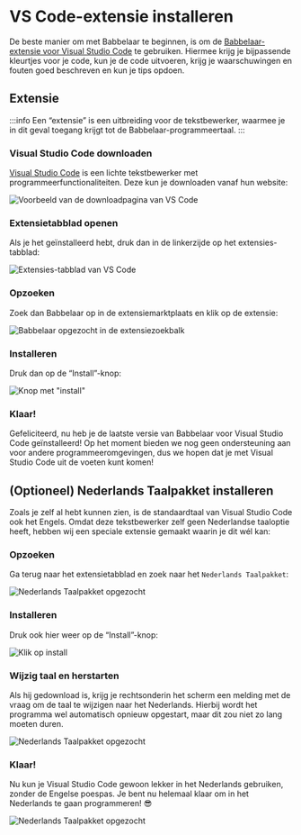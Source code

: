 # VS Code-extensie installeren
De beste manier om met Babbelaar te beginnen, is om de [Babbelaar-extensie voor Visual Studio Code](https://marketplace.visualstudio.com/items?itemName=babbelaar.babbelaar) te gebruiken. Hiermee krijg je bijpassende kleurtjes voor je code, kun je de code uitvoeren, krijg je waarschuwingen en fouten goed beschreven en kun je tips opdoen.

## Extensie
:::info
Een “extensie” is een uitbreiding voor de tekstbewerker, waarmee je in dit geval toegang krijgt tot de Babbelaar-programmeertaal.
:::


### Visual Studio Code downloaden
[Visual Studio Code](https://code.visualstudio.com/) is een lichte tekstbewerker met programmeerfunctionaliteiten. Deze kun je downloaden vanaf hun website:

![Voorbeeld van de downloadpagina van VS Code](/img/vscode-downloadpagina.png)

### Extensietabblad openen
Als je het geïnstalleerd hebt, druk dan in de linkerzijde op het extensies-tabblad:

![Extensies-tabblad van VS Code](/img/vscode-extensions.png)

### Opzoeken
Zoek dan Babbelaar op in de extensiemarktplaats en klik op de extensie:

![Babbelaar opgezocht in de extensiezoekbalk](/img/vscode-zoek-babbelaar.png)

### Installeren
Druk dan op de “Install”-knop:

![Knop met "install"](/img/vscode-click-install.png)

### Klaar!
Gefeliciteerd, nu heb je de laatste versie van Babbelaar voor Visual Studio Code geïnstalleerd! Op het moment bieden we nog geen ondersteuning aan voor andere programmeeromgevingen, dus we hopen dat je met Visual Studio Code uit de voeten kunt komen!

## (Optioneel) Nederlands Taalpakket installeren
Zoals je zelf al hebt kunnen zien, is de standaardtaal van Visual Studio Code ook het Engels. Omdat deze tekstbewerker zelf geen Nederlandse taaloptie heeft, hebben wij een speciale extensie gemaakt waarin je dit wél kan:

### Opzoeken
Ga terug naar het extensietabblad en zoek naar het `Nederlands Taalpakket`:

![Nederlands Taalpakket opgezocht](/img/vscode-markplaats-nederlands.png)

### Installeren
Druk ook hier weer op de “Install”-knop:

![Klik op install](/img/vscode-install-nederlands.png)

### Wijzig taal en herstarten
Als hij gedownload is, krijg je rechtsonderin het scherm een melding met de vraag om de taal te wijzigen naar het Nederlands. Hierbij wordt het programma wel automatisch opnieuw opgestart, maar dit zou niet zo lang moeten duren.

![Nederlands Taalpakket opgezocht](/img/vscode-change-language-and-restart.png)

### Klaar!
Nu kun je Visual Studio Code gewoon lekker in het Nederlands gebruiken, zonder de Engelse poespas. Je bent nu helemaal klaar om in het Nederlands te gaan programmeren! 😎

![Nederlands Taalpakket opgezocht](/img/vscode-nederlands-welkom.png)

